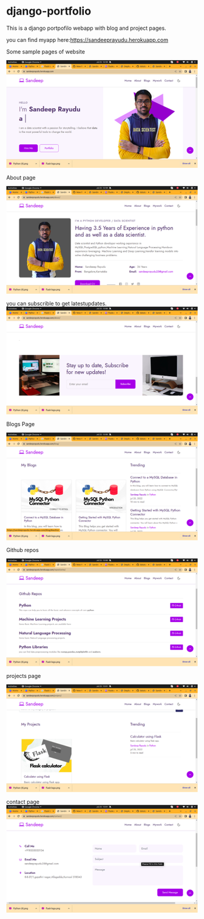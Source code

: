 # django-portfolio



This is a django portpofilo webapp with blog and project pages.

you can find myapp here:https://sandeeprayudu.herokuapp.com

Some sample pages of website

![alt text](https://github.com/datatalk-me/django-portfolio/blob/main/images/1.png)

About page

![alt text](https://github.com/datatalk-me/django-portfolio/blob/main/images/2.png)


you can subscrible to get latestupdates.
![alt text](https://github.com/datatalk-me/django-portfolio/blob/main/images/3.png)

Blogs Page

![alt text](https://github.com/datatalk-me/django-portfolio/blob/main/images/4.png)

Github repos

![alt text](https://github.com/datatalk-me/django-portfolio/blob/main/images/5.png)

projects page

![alt text](https://github.com/datatalk-me/django-portfolio/blob/main/images/6.png)

contact page
![alt text](https://github.com/datatalk-me/django-portfolio/blob/main/images/7.png)









